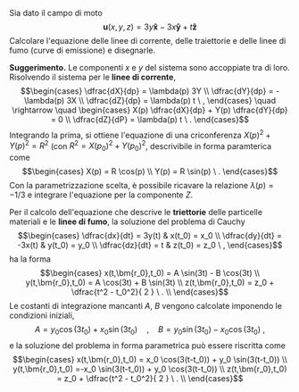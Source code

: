 Sia dato il campo di moto
$$\bm{u}(x,y,z) = 3y \bm{\hat{x}} - 3x \bm{\hat{y}} +t\bm{\hat{z}}$$
Calcolare l'equazione delle linee di corrente, delle traiettorie e delle
linee di fumo (curve di emissione) e disegnarle.

**Suggerimento.** Le componenti $x$ e $y$ del sistema sono accoppiate
tra di loro. Risolvendo il sistema per le **linee di corrente**,
$$\begin{cases}
  \dfrac{dX}{dp} =  \lambda(p) 3Y \\
  \dfrac{dY}{dp} = -\lambda(p) 3X \\
  \dfrac{dZ}{dp} =  \lambda(p) t \ ,
 \end{cases}
\quad \rightarrow \quad
 \begin{cases}
  X(p) \dfrac{dX}{dp} + Y(p) \dfrac{dY}{dp} = 0 \\
  \dfrac{dZ}{dP} = \lambda(p) t \ .
 \end{cases}$$ Integrando la prima, si ottiene l'equazione di una
criconferenza $X(p)^2 + Y(p)^2 = R^2$ (con $R^2 = X(p_0)^2 + Y(p_0)^2$,
descrivibile in forma paramterica come $$\begin{cases}
 X(p) = R \cos(p) \\
 Y(p) = R \sin(p) \ .
 \end{cases}$$ Con la parametrizzazione scelta, è possibile ricavare la
relazione $\lambda(p) = -1/3$ e integrare l'equazione per la componente
$Z$.

Per il calcolo dell'equazione che descrive le **triettorie** delle
particelle materiali e le **linee di fumo**, la soluzione del problema
di Cauchy $$\begin{cases}
  \dfrac{dx}{dt} =  3y(t) & x(t_0) = x_0 \\
  \dfrac{dy}{dt} = -3x(t) & y(t_0) = y_0 \\
  \dfrac{dz}{dt} = t  &     z(t_0) = z_0 \ ,
 \end{cases}$$ ha la forma $$\begin{cases}
  x(t,\bm{r_0},t_0) = A \sin(3t) - B \cos(3t) \\
  y(t,\bm{r_0},t_0) = A \cos(3t) + B \sin(3t) \\
  z(t,\bm{r_0},t_0) = z_0 + \dfrac{t^2 - t_0^2}{ 2 } \ .  \\
 \end{cases}$$ Le costanti di integrazione mancanti $A$, $B$ vengono
calcolate imponendo le condizioni iniziali,
$$A = y_0 \cos(3t_0) + x_0 \sin(3t_0) \quad , \quad
  B = y_0 \sin(3t_0) - x_0 \cos(3t_0) \ ,$$ e la soluzione del problema
in forma parametrica può essere riscritta come $$\begin{cases}
  x(t,\bm{r_0},t_0) = x_0 \cos(3(t-t_0)) + y_0 \sin(3(t-t_0)) \\
  y(t,\bm{r_0},t_0) =-x_0 \sin(3(t-t_0)) + y_0 \cos(3(t-t_0)) \\
  z(t,\bm{r_0},t_0) = z_0 + \dfrac{t^2 - t_0^2}{ 2 } \ .  \\
 \end{cases}$$
